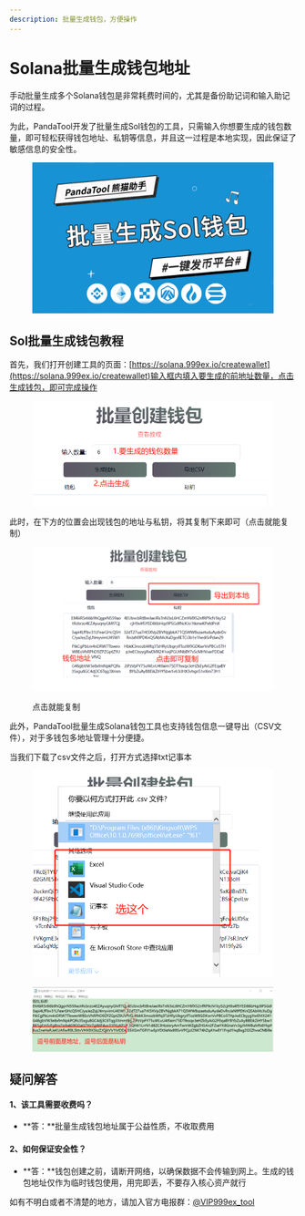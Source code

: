 ```yaml
---
description: 批量生成钱包，方便操作
---
```


# Solana批量生成钱包地址

手动批量生成多个Solana钱包是非常耗费时间的，尤其是备份助记词和输入助记词的过程。&#x20;

为此，PandaTool开发了批量生成Sol钱包的工具，只需输入你想要生成的钱包数量，即可轻松获得钱包地址、私钥等信息，并且这一过程是本地实现，因此保证了敏感信息的安全性。

<figure><img src="../.gitbook/assets/批量生成sol钱包.jpg" alt=""><figcaption></figcaption></figure>

## Sol批量生成钱包教程

首先，我们打开创建工具的页面：[https://solana.999ex.io/createwallet](https://solana.999ex.io/createwallet)输入框内填入要生成的前地址数量，点击生成钱包，即可完成操作

<figure><img src="../.gitbook/assets/批量生成钱包教程1.png" alt=""><figcaption></figcaption></figure>

此时，在下方的位置会出现钱包的地址与私钥，将其复制下来即可（点击就能复制）

<figure><img src="../.gitbook/assets/教程2.png" alt=""><figcaption><p>点击就能复制</p></figcaption></figure>

此外，PandaTool批量生成Solana钱包工具也支持钱包信息一键导出（CSV文件），对于多钱包多地址管理十分便捷。

当我们下载了csv文件之后，打开方式选择txt记事本

<figure><img src="../.gitbook/assets/批量生成钱包打开方式 (1).png" alt=""><figcaption></figcaption></figure>

<figure><img src="../.gitbook/assets/导出私钥.png" alt=""><figcaption></figcaption></figure>

## 疑问解答

#### 1、该工具需要收费吗？

* **答：**批量生成钱包地址属于公益性质，不收取费用

#### 2、如何保证安全性？

* **答：**钱包创建之前，请断开网络，以确保数据不会传输到网上。生成的钱包地址仅作为临时钱包使用，用完即丢，不要存入核心资产就行

如有不明白或者不清楚的地方，请加入官方电报群：[@VIP999ex_tool](https://t.me/tool999ex)
